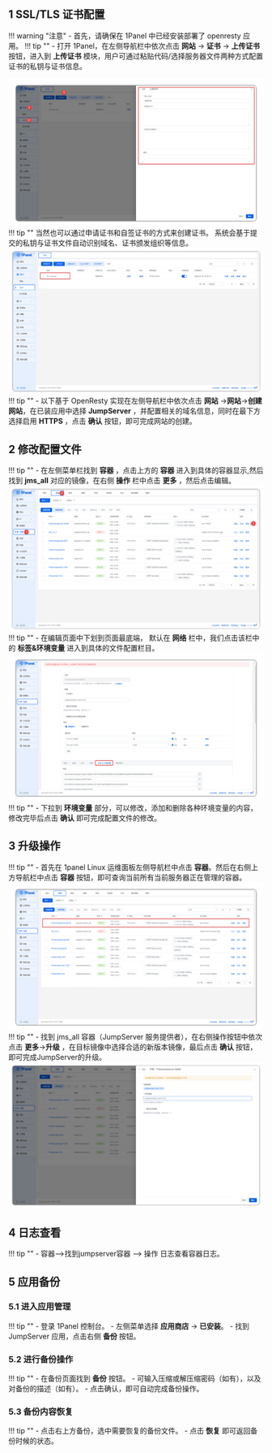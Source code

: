 ## 1 SSL/TLS 证书配置
!!! warning "注意"
    - 首先，请确保在 1Panel 中已经安装部署了 openresty 应用。
!!! tip ""
    - 打开 1Panel，在左侧导航栏中依次点击 **网站** → **证书** → **上传证书** 按钮，进入到 **上传证书** 模块，用户可通过粘贴代码/选择服务器文件两种方式配置证书的私钥与证书信息。

![img](../../img/V4_1panel_config1.png)
!!! tip ""
    当然也可以通过申请证书和自签证书的方式来创建证书。
    系统会基于提交的私钥与证书文件自动识别域名、证书颁发组织等信息。
![img](../../img/V4_1panel_config2.png)
!!! tip ""
    - 以下基于 OpenResty 实现在左侧导航栏中依次点击 **网站** →**网站**→**创建网站**，在已装应用中选择 **JumpServer** ，并配置相关的域名信息，同时在最下方选择启用 **HTTPS** ，点击 **确认** 按钮，即可完成网站的创建。

## 2 修改配置文件
!!! tip ""
    - 在左侧菜单栏找到 **容器** ，点击上方的 **容器** 进入到具体的容器显示,然后找到 **jms_all** 对应的镜像，在右侧 **操作** 栏中点击 **更多** ，然后点击编辑。
![img](../../img/V4_1panel_config3.png)
!!! tip ""
    - 在编辑页面中下划到页面最底端， 默认在 **网络** 栏中，我们点击该栏中的 **标签&环境变量** 进入到具体的文件配置栏目。
![img](../../img/V4_1panel_config4.png)
!!! tip ""
    - 下拉到 **环境变量** 部分，可以修改，添加和删除各种环境变量的内容，修改完毕后点击 **确认** 即可完成配置文件的修改。

## 3 升级操作
!!! tip ""
    - 首先在 1panel Linux 运维面板左侧导航栏中点击 **容器**。然后在右侧上方导航栏中点击 **容器** 按钮，即可查询当前所有当前服务器正在管理的容器。
![img](../../img/V4_1panel_config5.png)
!!! tip ""
    - 找到 jms_all 容器（JumpServer 服务提供者），在右侧操作按钮中依次点击 **更多**→**升级** ，在目标镜像中选择合适的新版本镜像，最后点击 **确认** 按钮，即可完成JumpServer的升级。 
![img](../../img/V4_1panel_config6.png)
## 4 日志查看
!!! tip ""
    - 容器-->找到jumpserver容器 --> 操作 日志查看容器日志。

## 5 应用备份
### 5.1 进入应用管理
!!! tip ""
    - 登录 1Panel 控制台。
    - 左侧菜单选择 **应用商店** → **已安装**。
    - 找到 JumpServer 应用，点击右侧 **备份** 按钮。

### 5.2 进行备份操作
!!! tip ""
    - 在备份页面找到 **备份** 按钮。
    - 可输入压缩或解压缩密码（如有），以及对备份的描述（如有）。
    - 点击确认，即可自动完成备份操作。

### 5.3 备份内容恢复
!!! tip ""
    - 点击右上方备份，选中需要恢复的备份文件。
    - 点击 **恢复** 即可返回备份时候的状态。
